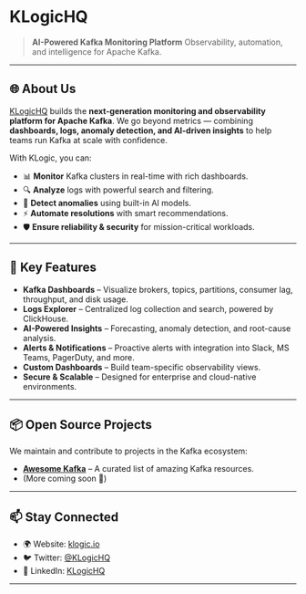 # KLogicHQ

> **AI-Powered Kafka Monitoring Platform**
> Observability, automation, and intelligence for Apache Kafka.

---

## 🌐 About Us

[KLogicHQ](https://github.com/KLogicHQ) builds the **next-generation monitoring and observability platform for Apache Kafka**.
We go beyond metrics — combining **dashboards, logs, anomaly detection, and AI-driven insights** to help teams run Kafka at scale with confidence.

With KLogic, you can:
- 📊 **Monitor** Kafka clusters in real-time with rich dashboards.
- 🔍 **Analyze** logs with powerful search and filtering.
- 🤖 **Detect anomalies** using built-in AI models.
- ⚡ **Automate resolutions** with smart recommendations.
- 🛡️ **Ensure reliability & security** for mission-critical workloads.

---

## 🚀 Key Features

- **Kafka Dashboards** – Visualize brokers, topics, partitions, consumer lag, throughput, and disk usage.
- **Logs Explorer** – Centralized log collection and search, powered by ClickHouse.
- **AI-Powered Insights** – Forecasting, anomaly detection, and root-cause analysis.
- **Alerts & Notifications** – Proactive alerts with integration into Slack, MS Teams, PagerDuty, and more.
- **Custom Dashboards** – Build team-specific observability views.
- **Secure & Scalable** – Designed for enterprise and cloud-native environments.

---

## 📦 Open Source Projects

We maintain and contribute to projects in the Kafka ecosystem:

- [**Awesome Kafka**](https://github.com/KLogicHQ/awesome-kafka) – A curated list of amazing Kafka resources.
- (More coming soon 🚧)

---

## 📫 Stay Connected

- 🌍 Website: [klogic.io](https://klogic.io)
- 🐦 Twitter: [@KLogicHQ](https://twitter.com/KLogicHQ)
- 💼 LinkedIn: [KLogicHQ](https://linkedin.com/company/klogic)

---

